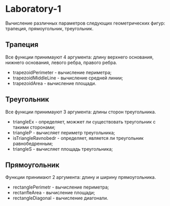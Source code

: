 # Laboratory-1
Вычисление различных параметров следующих геометрических фигур: трапеция, прямоугольник, треугольник.
## Трапеция
Все функции принимауют 4 аргумента: длину верхнего основания, нижнего основания, левого ребра, правого ребра.

 - trapezoidPerimeter - вычисление периметра;
 - trapezoidMiddleLine - вычисление средней линии;
 - trapezoidArea - вычисление площади.

## Треугольник
Все функции принимауют 3 аргумента: длины сторон треугольника.

 - triangleEx - определяет, можжет ли существовать треугольник с такими сторонами;
 - triangleP - вычисляет периметр треугольника;
 - isTriangleRavnobedr - определяет, является ли треугольник равнобедренным;
 - triangleS - вычисляет площадь треугольника;

## Прямоугольник
Функции принимают 2 аргумента: длину и ширину прямоугольника.

 - rectanglePerimetr - вычисление периметра;
 - rectanfleArea - вычисление площади;
 - rectangleDiagonal - вычисление диагонали.